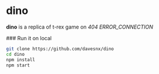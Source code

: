 # dino

**dino** is a replica of t-rex game on _404 ERROR_CONNECTION_

### Run it on local

```bash
git clone https://github.com/davesnx/dino
cd dino
npm install
npm start
```
